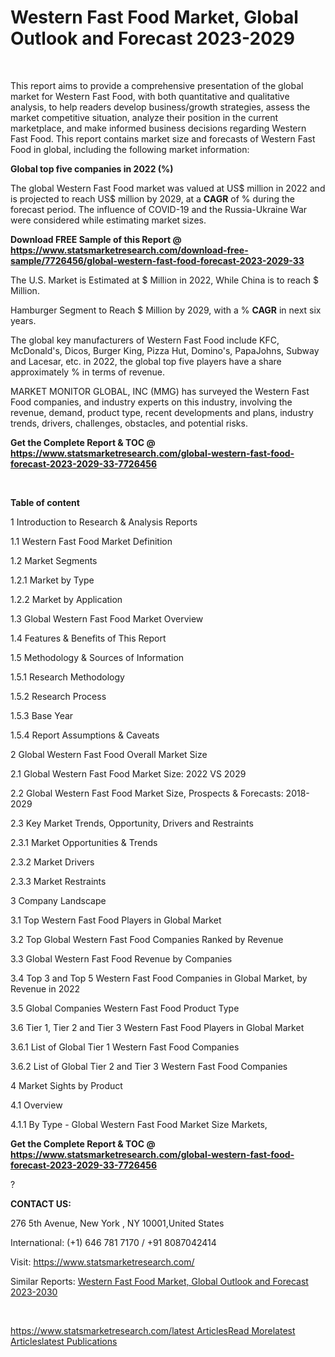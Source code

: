 <h1>Western Fast Food Market, Global Outlook and Forecast 2023-2029</h1><br/><p>This report aims to provide a comprehensive presentation of the global market for Western Fast Food, with both quantitative and qualitative analysis, to help readers develop business/growth strategies, assess the market competitive situation, analyze their position in the current marketplace, and make informed business decisions regarding Western Fast Food. This report contains market size and forecasts of Western Fast Food in global, including the following market information:</p>
 
 
 
 <p><strong>Global top five companies in 2022 (%)</strong></p>
 
 
 
 <p>The global Western Fast Food market was valued at US$ million in 2022 and is projected to reach US$ million by 2029, at a <strong>CAGR</strong> of % during the forecast period. The influence of COVID-19 and the Russia-Ukraine War were considered while estimating market sizes.</p>
 
 
 
 <p><strong>Download FREE Sample of this Report @ <a href="https://www.statsmarketresearch.com/download-free-sample/7726456/global-western-fast-food-forecast-2023-2029-33">https://www.statsmarketresearch.com/download-free-sample/7726456/global-western-fast-food-forecast-2023-2029-33</a></strong></p>
 
 
 
 <p>The U.S. Market is Estimated at $ Million in 2022, While China is to reach $ Million.</p>
 
 
 
 <p>Hamburger Segment to Reach $ Million by 2029, with a % <strong>CAGR</strong> in next six years.</p>
 
 
 
 <p>The global key manufacturers of Western Fast Food include KFC, McDonald&#39;s, Dicos, Burger King, Pizza Hut, Domino&#39;s, PapaJohns, Subway and Lacesar, etc. in 2022, the global top five players have a share approximately % in terms of revenue.</p>
 
 
 
 <p>MARKET MONITOR GLOBAL, INC (MMG) has surveyed the Western Fast Food companies, and industry experts on this industry, involving the revenue, demand, product type, recent developments and plans, industry trends, drivers, challenges, obstacles, and potential risks.</p>
 
 
 
 <div><b>Get the Complete Report & TOC @ <a href="https://www.statsmarketresearch.com/global-western-fast-food-forecast-2023-2029-33-7726456">https://www.statsmarketresearch.com/global-western-fast-food-forecast-2023-2029-33-7726456</a></b></div>
 
 
 
 <p><br />
 
 <b>Table of content</b></p>
 
 
 
 <p>1 Introduction to Research & Analysis Reports<br />
 
 1.1 Western Fast Food Market Definition<br />
 
 1.2 Market Segments<br />
 
 1.2.1 Market by Type<br />
 
 1.2.2 Market by Application<br />
 
 1.3 Global Western Fast Food Market Overview<br />
 
 1.4 Features & Benefits of This Report<br />
 
 1.5 Methodology & Sources of Information<br />
 
 1.5.1 Research Methodology<br />
 
 1.5.2 Research Process<br />
 
 1.5.3 Base Year<br />
 
 1.5.4 Report Assumptions & Caveats<br />
 
 2 Global Western Fast Food Overall Market Size<br />
 
 2.1 Global Western Fast Food Market Size: 2022 VS 2029<br />
 
 2.2 Global Western Fast Food Market Size, Prospects & Forecasts: 2018-2029<br />
 
 2.3 Key Market Trends, Opportunity, Drivers and Restraints<br />
 
 2.3.1 Market Opportunities & Trends<br />
 
 2.3.2 Market Drivers<br />
 
 2.3.3 Market Restraints<br />
 
 3 Company Landscape<br />
 
 3.1 Top Western Fast Food Players in Global Market<br />
 
 3.2 Top Global Western Fast Food Companies Ranked by Revenue<br />
 
 3.3 Global Western Fast Food Revenue by Companies<br />
 
 3.4 Top 3 and Top 5 Western Fast Food Companies in Global Market, by Revenue in 2022<br />
 
 3.5 Global Companies Western Fast Food Product Type<br />
 
 3.6 Tier 1, Tier 2 and Tier 3 Western Fast Food Players in Global Market<br />
 
 3.6.1 List of Global Tier 1 Western Fast Food Companies<br />
 
 3.6.2 List of Global Tier 2 and Tier 3 Western Fast Food Companies<br />
 
 4 Market Sights by Product<br />
 
 4.1 Overview<br />
 
 4.1.1 By Type - Global Western Fast Food Market Size Markets,</p>
 
 
 
 <div><b>Get the Complete Report & TOC @ <a href="https://www.statsmarketresearch.com/global-western-fast-food-forecast-2023-2029-33-7726456">https://www.statsmarketresearch.com/global-western-fast-food-forecast-2023-2029-33-7726456</a></b></div>
 
 
 
 <p>? </p>
 
 
 
 <p><b>CONTACT US:</b><br />
 
 276 5th Avenue, New York , NY 10001,United States<br />
 
 International: (+1) 646 781 7170 / +91 8087042414<br />
 
 Visit: <a href="https://www.statsmarketresearch.com/">https://www.statsmarketresearch.com/</a><br />
 
 Similar Reports: <a href="https://www.statsmarketresearch.com/global-western-fast-food-forecast-2023-2029-33-7726456">Western Fast Food Market, Global Outlook and Forecast 2023-2030</a><br />
 
 <br />
 
 <a href="https://gyeongbokgung.com">https://www.statsmarketresearch.com/</a><a href="https://hallyeomaritime.com">latest Articles</a><a href="https://jingwansa.com">Read More</a><a href="https://nguoiviet.jp/">latest Articles</a><a href="https://www.intelmarketresearch.com/">latest Publications</a></p>
